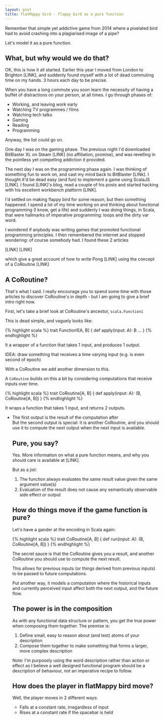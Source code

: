 ```yaml
---
layout: post
title: flatMappy bird - flappy bird as a pure function
---
```


Remember that simple yet addictive game from 2014 where a pixelated bird had to avoid crashing into a plagiarised image of a pipe?

Let&apos;s model it as a pure function.
<!-- more -->

## What, but why would we do that?

OK, this is how it all started.
Earlier this year I moved from London to Brighton [LINK], and suddenly found myself with a lot of dead commuting time on my hands. 3 hours each day to be precise.

When you have a long commute you soon learn the necessity of having a buffet of distractions on your person, at all times. I go through phases of:

<ul>
<li>Working, and leaving work early</li>
<li>Watching TV programmes / films</li>
<li>Watching tech talks</li>
<li>Gaming</li>
<li>Reading</li>
<li>Programming</li>
</ul>

Anyway, the list could go on.

One day I was on the gaming phase. The previous night I&apos;d downloaded BitBlaster XL on Steam [LINK] (no affiliation, promise), and was revelling in the pointless yet compelling addiction it provided.

The next day I was on the programming phase again. I was thinking of something fun to work on, and cast my mind back to BitBlaster [LINk]. I thought it'd be dead easy (and fun) to implement a game using ScalaJS [LINK]. I found [LINK]&apos;s blog, read a couple of his posts and started hacking with his excellent workbench platform [LINK].

 I&apos;d settled on making flappy bird for some reason, but then something happened. I spend a lot of my time working on and thinking about functional programming (I know, get a life) and suddenly I was doing things, in Scala, that were hallmarks of imperative programming: loops and the dirty var word.

 I wondered if anybody was writing games that promoted functional programming principles. I then remembered the internet and stopped wondering: of course somebody had. I found these 2 articles

[LINK]
[LINK]

 which give a great account of how to write Pong [LINK] using the concept of a CoRoutine [LINK]

 <h2>A CoRoutine?</h2>

 That&apos;s what I said. I really encourage you to spend some time with those articles to discover CoRoutine&apos;s in depth - but I am going to give a brief intro right now.

 First, let's take a brief look at CoRoutine's ancestor, `scala.Function1`

 This is dead simple, and vaguely looks like:

 {% highlight scala %}
  trait Function1[A, B] {
    def apply(input: A): B
    ...
  }
 {% endhighlight %}

It a wrapper of a function that takes 1 input, and produces 1 output.

IDEA: draw something that receives a time varying input (e.g. is even second of epoch) 

With a CoRoutine we add another dimension to this.

A `CoRoutine` builds on this a bit by considering computations that receive inputs over time.

{% highlight scala %}
trait CoRoutine[A, B] {
    def apply(input: A): (B, CoRoutine[A, B])
}
{% endhighlight %}

It wraps a function that takes 1 input, and returns 2 outputs.
<ul>
<li>The first output is the result of the computation after </li>
But the second output is special: it is another CoRoutine, and you should use it to compute the next output when the next input is available.


<h2>Pure, you say?</h2>

Yes. More information on what a pure function means, and why you should care is available at [LINK].

But as a jist:

<ol>
<li>The function always evaluates the same result value given the same argument value(s)</li>
<li>Evaluation of the result does not cause any semantically observable side effect or output</li>
</ol>

<h2>How do things move if the game function is pure?</h2>

Let&apos;s have a gander at the encoding in Scala again:

{% highlight scala %}
trait CoRoutine[A, B] {
    def run(input: A): (B, CoRoutine[A, B])
}
{% endhighlight %}

The secret sauce is that the CoRoutine gives you a result, and another CoRoutine you should use to compute the next result.

This allows for previous inputs (or things derived from previous inputs) to be passed to future computations.

Put another way, it models a computation where the historical inputs and currently perceived input affect both the next output, and the future flow.

<h2>The power is in the composition</h2>

As with any functional data structure or pattern, you get the true power when composing them together. The premise is:

<ol>
<li>Define small, easy to reason about (and test) atoms of your description</li>
<li>Compose them together to make something that forms a larger, more complex description</li>
</ol>

Note: I&apos;m purposely using the word description rather than action or effect as I believe a well designed functional program should be
a description of behaviour, not an imperative recipe to follow.

<h2>How does the player in flatMappy bird move?</h2>

Well, the player moves in 2 different ways:

<ul>
<li>Falls at a constant rate, irregardless of input</li>
<li>Rises at a constant rate if the spacebar is held</li>
</ul>
